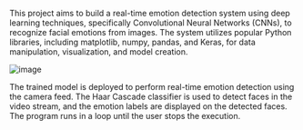 This project aims to build a real-time emotion detection system using deep learning techniques, specifically Convolutional Neural Networks (CNNs), to recognize facial emotions from images. The system utilizes popular Python libraries, including matplotlib, numpy, pandas, and Keras, for data manipulation, visualization, and model creation.

![image](https://github.com/AryanPrakhar/EmoDec/assets/34882308/751a5e0f-3483-4b1b-bab5-38ed58064c6c)


The trained model is deployed to perform real-time emotion detection using the camera feed. The Haar Cascade classifier is used to detect faces in the video stream, and the emotion labels are displayed on the detected faces. The program runs in a loop until the user stops the execution.

